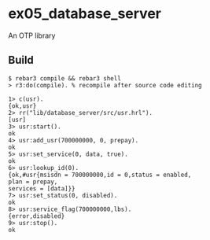 ex05_database_server
=====

An OTP library

Build
-----

    $ rebar3 compile && rebar3 shell
	> r3:do(compile). % recompile after source code editing 


```
1> c(usr).
{ok,usr}
2> rr("lib/database_server/src/usr.hrl").
[usr]
3> usr:start().
ok
4> usr:add_usr(700000000, 0, prepay).
ok
5> usr:set_service(0, data, true).
ok
6> usr:lookup_id(0).
{ok,#usr{msisdn = 700000000,id = 0,status = enabled,
plan = prepay,
services = [data]}}
7> usr:set_status(0, disabled).
ok
8> usr:service_flag(700000000,lbs).
{error,disabled}
9> usr:stop().
ok
```
